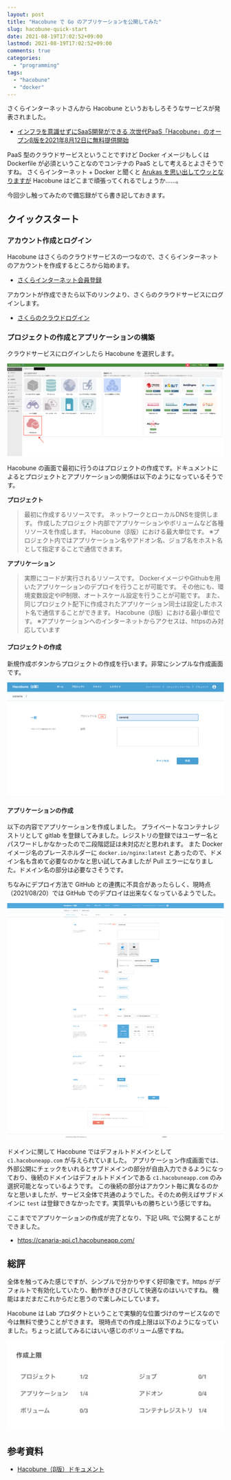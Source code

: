 ```yaml
---
layout: post
title: "Hacobune で Go のアプリケーションを公開してみた"
slug: hacobune-quick-start
date: 2021-08-19T17:02:52+09:00
lastmod: 2021-08-19T17:02:52+09:00
comments: true
categories:
  - "programming"
tags:
  - "hacobune"
  - "docker"
---
```


さくらインターネットさんから Hacobune というおもしろそうなサービスが発表されました。

- [インフラを意識せずにSaaS開発ができる 次世代PaaS「Hacobune」のオープンβ版を2021年8月12日に無料提供開始](https://www.sakura.ad.jp/information/announcements/2021/08/12/1968207782/)

PaaS 型のクラウドサービスということですけど Docker イメージもしくは Dockerfile が必須ということなのでコンテナの PaaS として考えるとよさそうですね。
さくらインターネット + Docker と聞くと [Arukas を思い出してウッとなりますが](https://www.sakura.ad.jp/information/announcements/2019/09/30/1968201223/) Hacobune はどこまで頑張ってくれるでしょうか……。

今回少し触ってみたので備忘録がてら書き記しておきます。

## クイックスタート

### アカウント作成とログイン

Hacobune はさくらのクラウドサービスの一つなので、さくらインターネットのアカウントを作成するところから始めます。

- [さくらインターネット会員登録](https://secure.sakura.ad.jp/signup3/member-register/input.html)

アカウントが作成できたら以下のリンクより、さくらのクラウドサービスにログインします。

- [さくらのクラウドログイン](https://secure.sakura.ad.jp/cloud/)

### プロジェクトの作成とアプリケーションの構築

クラウドサービスにログインしたら Hacobune を選択します。

![sakura-cloud](/images/2021/08/sakura-cloud.png)

Hacobune の画面で最初に行うのはプロジェクトの作成です。ドキュメントによるとプロジェクトとアプリケーションの関係は以下のようになっているそうです。

**プロジェクト**

> 最初に作成するリソースです。
> ネットワークとローカルDNSを提供します。
> 作成したプロジェクト内部でアプリケーションやボリュームなど各種リソースを作成します。
> Hacobune（β版）における最大単位です。
> ※プロジェクト内ではアプリケーション名やアドオン名、ジョブ名をホスト名として指定することで通信できます。

**アプリケーション**

> 実際にコードが実行されるリソースです。
> DockerイメージやGithubを用いたアプリケーションのデプロイを行うことが可能です。
> その他にも、環境変数設定やIP制限、オートスケール設定を行うことが可能です。
> また、同じプロジェクト配下に作成されたアプリケーション同士は設定したホスト名で通信することができます。 Hacobune（β版）における最小単位です。
> ※アプリケーションへのインターネットからアクセスは、httpsのみ対応しています

#### プロジェクトの作成

新規作成ボタンからプロジェクトの作成を行います。非常にシンプルな作成画面です。

![hacobune-project](/images/2021/08/hacobune-project.png)

#### アプリケーションの作成

以下の内容でアプリケーションを作成しました。
プライベートなコンテナレジストリとして gitlab を登録してみました。レジストリの登録ではユーザー名とパスワードしかなかったので二段階認証は未対応だと思われます。
また Docker イメージ名のプレースホルダーに `docker.io/nginx:latest` とあったので、ドメイン名も含めて必要なのかなと思い試してみましたが Pull エラーになりました。ドメイン名の部分は必要なさそうです。

ちなみにデプロイ方法で GitHub との連携に不具合があったらしく、現時点（2021/08/20）では GitHub でのデプロイは出来なくなっているようでした。

![hacobune-application](/images/2021/08/hacobune-application.png)

ドメインに関して Hacobune ではデフォルトドメインとして `c1.hacobuneapp.com` が与えられていました。
アプリケーション作成画面では、外部公開にチェックをいれるとサブドメインの部分が自由入力できるようになっており、後続のドメインはデフォルトドメインである `c1.hacobuneapp.com` のみ選択可能となっているようです。
この後続の部分はアカウント毎に異なるのかなと思いましたが、サービス全体で共通のようでした。そのため例えばサブドメインに `test` は登録できなかったです。実質早いもの勝ちという感じですね。

ここまででアプリケーションの作成が完了となり、下記 URL で公開することができました。

- https://canaria-api.c1.hacobuneapp.com/

## 総評

全体を触ってみた感じですが、シンプルで分かりやすく好印象です。https がデフォルトで有効化していたり、動作がきびきびして快適なのはいいですね。
機能はまだまだこれからだと思うので楽しみにしています。

Hacobune は Lab プロダクトということで実験的な位置づけのサービスなので今は無料で使うことができます。
現時点での作成上限は以下のようになっていました。ちょっと試してみるにはいい感じのボリューム感ですね。

![hacobune-limit](/images/2021/08/hacobune-limit.png)

## 参考資料

- [Hacobune（β版）ドキュメント](https://manual.c1.hacobuneapp.com/docs)

